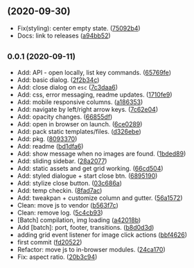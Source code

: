 ##  (2020-09-30)

* Fix(styling): center empty state. ([75092b4](https://github.com/teesloane/bulletinboard/commit/75092b4))
* Docs: link to releases ([a94bb52](https://github.com/teesloane/bulletinboard/commit/a94bb52))



## <small>0.0.1 (2020-09-11)</small>

* Add: API - open locally, list key commands. ([65769fe](https://github.com/teesloane/bulletinboard/commit/65769fe))
* Add: basic dialog. ([2f2b34c](https://github.com/teesloane/bulletinboard/commit/2f2b34c))
* Add: close dialog on `esc` ([7c3daa6](https://github.com/teesloane/bulletinboard/commit/7c3daa6))
* Add: css, error messaging, readme updates. ([1710fe9](https://github.com/teesloane/bulletinboard/commit/1710fe9))
* Add: mobile responsive columns. ([a186353](https://github.com/teesloane/bulletinboard/commit/a186353))
* Add: navigate by left/right arrow keys. ([7c62e04](https://github.com/teesloane/bulletinboard/commit/7c62e04))
* Add: opacity changes. ([66855df](https://github.com/teesloane/bulletinboard/commit/66855df))
* Add: open in browser on launch. ([6ce0289](https://github.com/teesloane/bulletinboard/commit/6ce0289))
* Add: pack static templates/files. ([d326ebe](https://github.com/teesloane/bulletinboard/commit/d326ebe))
* Add: pkg. ([8093370](https://github.com/teesloane/bulletinboard/commit/8093370))
* Add: readme ([bd1dfa6](https://github.com/teesloane/bulletinboard/commit/bd1dfa6))
* Add: show message when no images are found. ([1bded89](https://github.com/teesloane/bulletinboard/commit/1bded89))
* Add: sliding sidebar. ([28a2077](https://github.com/teesloane/bulletinboard/commit/28a2077))
* Add: static assets and get grid working. ([66cd504](https://github.com/teesloane/bulletinboard/commit/66cd504))
* Add: styled dialogue + start close btn. ([6895190](https://github.com/teesloane/bulletinboard/commit/6895190))
* Add: stylize close button. ([03c686a](https://github.com/teesloane/bulletinboard/commit/03c686a))
* Add: temp checkin. ([8fad7ac](https://github.com/teesloane/bulletinboard/commit/8fad7ac))
* Add: tweakpan + customize column and gutter. ([56a1572](https://github.com/teesloane/bulletinboard/commit/56a1572))
* Clean: move js to vendor ([b563f7c](https://github.com/teesloane/bulletinboard/commit/b563f7c))
* Clean: remove log. ([5c4cb93](https://github.com/teesloane/bulletinboard/commit/5c4cb93))
* [Batch] compilation, img loading ([a42018b](https://github.com/teesloane/bulletinboard/commit/a42018b))
* Add [batch]: port, footer, transitions. ([b8d0d3d](https://github.com/teesloane/bulletinboard/commit/b8d0d3d))
* adding grid event listener for image click actions ([bbf4626](https://github.com/teesloane/bulletinboard/commit/bbf4626))
* first commit ([fd20522](https://github.com/teesloane/bulletinboard/commit/fd20522))
* Refactor: move js to in-browser modules. ([24ca170](https://github.com/teesloane/bulletinboard/commit/24ca170))
* Fix: aspect ratio. ([20b3c94](https://github.com/teesloane/bulletinboard/commit/20b3c94))



